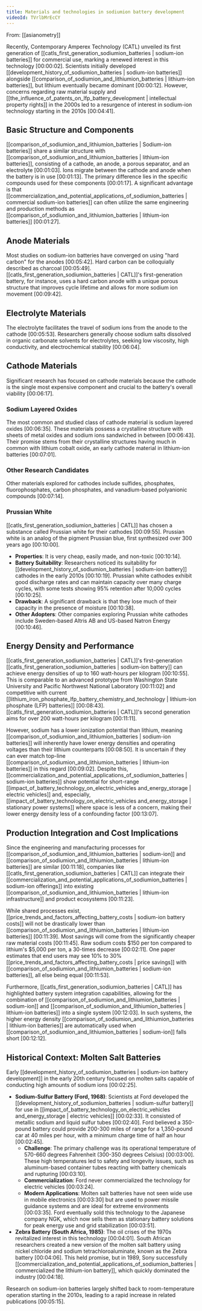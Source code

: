```yaml
---
title: Materials and technologies in sodiumion battery development
videoId: TVrlbMrEcCY
---
```


From: [[asianometry]] <br/> 

Recently, Contemporary Amperex Technology (CATL) unveiled its first generation of [[catls_first_generation_sodiumion_batteries | sodium-ion batteries]] for commercial use, marking a renewed interest in this technology [00:00:02]. Scientists initially developed [[development_history_of_sodiumion_batteries | sodium-ion batteries]] alongside [[comparison_of_sodiumion_and_lithiumion_batteries | lithium-ion batteries]], but lithium eventually became dominant [00:00:12]. However, concerns regarding raw material supply and [[the_influence_of_patents_on_lfp_battery_development | intellectual property rights]] in the 2000s led to a resurgence of interest in sodium-ion technology starting in the 2010s [00:04:41].

## Basic Structure and Components

[[comparison_of_sodiumion_and_lithiumion_batteries | Sodium-ion batteries]] share a similar structure with [[comparison_of_sodiumion_and_lithiumion_batteries | lithium-ion batteries]], consisting of a cathode, an anode, a porous separator, and an electrolyte [00:01:03]. Ions migrate between the cathode and anode when the battery is in use [00:01:13]. The primary difference lies in the specific compounds used for these components [00:01:17]. A significant advantage is that [[commercialization_and_potential_applications_of_sodiumion_batteries | commercial sodium-ion batteries]] can often utilize the same engineering and production methods as [[comparison_of_sodiumion_and_lithiumion_batteries | lithium-ion batteries]] [00:01:27].

## Anode Materials

Most studies on sodium-ion batteries have converged on using "hard carbon" for the anodes [00:05:42]. Hard carbon can be colloquially described as charcoal [00:05:49]. [[catls_first_generation_sodiumion_batteries | CATL]]'s first-generation battery, for instance, uses a hard carbon anode with a unique porous structure that improves cycle lifetime and allows for more sodium ion movement [00:09:42].

## Electrolyte Materials

The electrolyte facilitates the travel of sodium ions from the anode to the cathode [00:05:53]. Researchers generally choose sodium salts dissolved in organic carbonate solvents for electrolytes, seeking low viscosity, high conductivity, and electrochemical stability [00:06:04].

## Cathode Materials

Significant research has focused on cathode materials because the cathode is the single most expensive component and crucial to the battery's overall viability [00:06:17].

### Sodium Layered Oxides
The most common and studied class of cathode material is sodium layered oxides [00:06:35]. These materials possess a crystalline structure with sheets of metal oxides and sodium ions sandwiched in between [00:06:43]. Their promise stems from their crystalline structures having much in common with lithium cobalt oxide, an early cathode material in lithium-ion batteries [00:07:01].

### Other Research Candidates
Other materials explored for cathodes include sulfides, phosphates, fluorophosphates, carbon phosphates, and vanadium-based polyanionic compounds [00:07:14].

### Prussian White
[[catls_first_generation_sodiumion_batteries | CATL]] has chosen a substance called Prussian white for their cathodes [00:09:55]. Prussian white is an analog of the pigment Prussian blue, first synthesized over 300 years ago [00:10:00].
*   **Properties**: It is very cheap, easily made, and non-toxic [00:10:14].
*   **Battery Suitability**: Researchers noticed its suitability for [[development_history_of_sodiumion_batteries | sodium-ion battery]] cathodes in the early 2010s [00:10:19]. Prussian white cathodes exhibit good discharge rates and can maintain capacity over many charge cycles, with some tests showing 95% retention after 10,000 cycles [00:10:25].
*   **Drawback**: A significant drawback is that they lose much of their capacity in the presence of moisture [00:10:38].
*   **Other Adopters**: Other companies exploring Prussian white cathodes include Sweden-based Altris AB and US-based Natron Energy [00:10:46].

## Energy Density and Performance

[[catls_first_generation_sodiumion_batteries | CATL]]'s first-generation [[catls_first_generation_sodiumion_batteries | sodium-ion battery]] can achieve energy densities of up to 160 watt-hours per kilogram [00:10:55]. This is comparable to an advanced prototype from Washington State University and Pacific Northwest National Laboratory [00:11:02] and competitive with current [[lithium_iron_phosphate_lfp_battery_chemistry_and_technology | lithium-ion phosphate (LFP) batteries]] [00:08:43]. [[catls_first_generation_sodiumion_batteries | CATL]]'s second generation aims for over 200 watt-hours per kilogram [00:11:11].

However, sodium has a lower ionization potential than lithium, meaning [[comparison_of_sodiumion_and_lithiumion_batteries | sodium-ion batteries]] will inherently have lower energy densities and operating voltages than their lithium counterparts [00:08:50]. It is uncertain if they can ever match top-line [[comparison_of_sodiumion_and_lithiumion_batteries | lithium-ion batteries]] in this regard [00:09:02]. Despite this, [[commercialization_and_potential_applications_of_sodiumion_batteries | sodium-ion batteries]] show potential for short-range [[impact_of_battery_technology_on_electric_vehicles and_energy_storage | electric vehicles]] and, especially, [[impact_of_battery_technology_on_electric_vehicles and_energy_storage | stationary power systems]] where space is less of a concern, making their lower energy density less of a confounding factor [00:13:07].

## Production Integration and Cost Implications

Since the engineering and manufacturing processes for [[comparison_of_sodiumion_and_lithiumion_batteries | sodium-ion]] and [[comparison_of_sodiumion_and_lithiumion_batteries | lithium-ion batteries]] are similar [00:11:18], companies like [[catls_first_generation_sodiumion_batteries | CATL]] can integrate their [[commercialization_and_potential_applications_of_sodiumion_batteries | sodium-ion offerings]] into existing [[comparison_of_sodiumion_and_lithiumion_batteries | lithium-ion infrastructure]] and product ecosystems [00:11:23].

While shared processes exist, [[price_trends_and_factors_affecting_battery_costs | sodium-ion battery costs]] will not be drastically lower than [[comparison_of_sodiumion_and_lithiumion_batteries | lithium-ion batteries]] [00:11:39]. Most savings will come from the significantly cheaper raw material costs [00:11:45]. Raw sodium costs $150 per ton compared to lithium's $5,000 per ton, a 30-times decrease [00:02:11]. One paper estimates that end users may see 10% to 30% [[price_trends_and_factors_affecting_battery_costs | price savings]] with [[comparison_of_sodiumion_and_lithiumion_batteries | sodium-ion batteries]], all else being equal [00:11:53].

Furthermore, [[catls_first_generation_sodiumion_batteries | CATL]] has highlighted battery system integration capabilities, allowing for the combination of [[comparison_of_sodiumion_and_lithiumion_batteries | sodium-ion]] and [[comparison_of_sodiumion_and_lithiumion_batteries | lithium-ion batteries]] into a single system [00:12:03]. In such systems, the higher energy density [[comparison_of_sodiumion_and_lithiumion_batteries | lithium-ion batteries]] are automatically used when [[comparison_of_sodiumion_and_lithiumion_batteries | sodium-ion]] falls short [00:12:12].

## Historical Context: Molten Salt Batteries

Early [[development_history_of_sodiumion_batteries | sodium-ion battery development]] in the early 20th century focused on molten salts capable of conducting high amounts of sodium ions [00:02:25].

*   **Sodium-Sulfur Battery (Ford, 1968)**: Scientists at Ford developed the [[development_history_of_sodiumion_batteries | sodium-sulfur battery]] for use in [[impact_of_battery_technology_on_electric_vehicles and_energy_storage | electric vehicles]] [00:02:33]. It consisted of metallic sodium and liquid sulfur tubes [00:02:40]. Ford believed a 350-pound battery could provide 200-300 miles of range for a 1,350-pound car at 40 miles per hour, with a minimum charge time of half an hour [00:02:45].
    *   **Challenge**: The primary challenge was its operational temperature of 570-660 degrees Fahrenheit (300-350 degrees Celsius) [00:03:00]. These high temperatures led to safety and longevity issues, such as aluminum-based container tubes reacting with battery chemicals and rupturing [00:03:10].
    *   **Commercialization**: Ford never commercialized the technology for electric vehicles [00:03:24].
    *   **Modern Applications**: Molten salt batteries have not seen wide use in mobile electronics [00:03:30] but are used to power missile guidance systems and are ideal for extreme environments [00:03:35]. Ford eventually sold this technology to the Japanese company NGK, which now sells them as stationary battery solutions for peak energy use and grid stabilization [00:03:51].
*   **Zebra Battery (South Africa, 1985)**: The oil crises of the 1970s revitalized interest in this technology [00:04:01]. South African researchers created a new version of the molten salt battery using nickel chloride and sodium tetrachloroaluminate, known as the Zebra battery [00:04:06]. This held promise, but in 1989, Sony successfully [[commercialization_and_potential_applications_of_sodiumion_batteries | commercialized the lithium-ion battery]], which quickly dominated the industry [00:04:18].

Research on sodium-ion batteries largely shifted back to room-temperature operation starting in the 2010s, leading to a rapid increase in related publications [00:05:15].